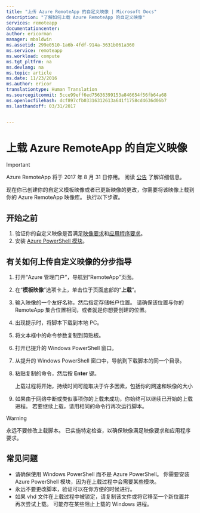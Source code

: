 ```yaml
---
title: "上传 Azure RemoteApp 的自定义映像 | Microsoft Docs"
description: "了解如何上载 Azure RemoteApp 的自定义映像"
services: remoteapp
documentationcenter: 
author: ericorman
manager: mbaldwin
ms.assetid: 299e0510-1a6b-4fdf-914a-3631b061a360
ms.service: remoteapp
ms.workload: compute
ms.tgt_pltfrm: na
ms.devlang: na
ms.topic: article
ms.date: 11/23/2016
ms.author: ericor
translationtype: Human Translation
ms.sourcegitcommit: 5cce99eff6ed75636399153a846654f56fb64a68
ms.openlocfilehash: dcf897cfb03316312613a641f1758cd4636d06b7
ms.lasthandoff: 03/31/2017


---
```

# <a name="upload-a-custom-image-for-azure-remoteapp"></a>上载 Azure RemoteApp 的自定义映像
> [!IMPORTANT]
> Azure RemoteApp 将于 2017 年 8 月 31 日停用。 阅读 [公告](https://go.microsoft.com/fwlink/?linkid=821148) 了解详细信息。
> 
> 

现在你已创建你的自定义模板映像或者已更新映像的更改，你需要将该映像上载到你的 Azure RemoteApp 映像库。 执行以下步骤。

## <a name="before-you-start"></a>开始之前
1. 验证你的自定义映像是否满足[映像要求](remoteapp-imagereqs.md)和[应用程序要求](remoteapp-appreqs.md)。
2. 安装 [Azure PowerShell 模块](/powershell/azureps-cmdlets-docs)。

## <a name="step-by-step-on-how-to-upload-custom-image"></a>有关如何上传自定义映像的分步指导
1. 打开“Azure 管理门户”，导航到“RemoteApp”页面。
2. 在“**模板映像**”选项卡上，单击位于页面底部的“**上载**”。
3. 输入映像的一个友好名称，然后指定存储帐户位置。 请确保该位置与你的 RemoteApp 集合位置相同，或者就是你想要创建的位置。
4. 出现提示时，将脚本下载到本地 PC。
5. 将文本框中的命令参数复制到剪贴板。
6. 打开已提升的 Windows PowerShell 窗口。
7. 从提升的 Windows PowerShell 窗口中，导航到下载脚本的同一个目录。
8. 粘贴复制的命令，然后按 **Enter** 键。
   
   上载过程将开始，持续时间可能取决于许多因素，包括你的网速和映像的大小
9. 如果由于网络中断或类似事项你的上载未成功，你始终可以继续已开始的上载进程。 若要继续上载，请用相同的命令行再次运行脚本。

> [!WARNING]
> 永远不要修改上载脚本。 已实施特定检查，以确保映像满足映像要求和应用程序要求。
> 
> 

## <a name="common-problems"></a>常见问题
* 请确保使用 Windows PowerShell 而不是 Azure PowerShell。 你需要安装 Azure PowerShell 模块，因为在上载过程中会需要某些模块。
* 永远不要更改脚本，验证可以在你方便的时候进行。
* 如果 vhd 文件在上载过程中被锁定，请复制该文件或将它移至一个新位置并再次尝试上载。 可能存在某些阻止上载的 Windows 进程。  



